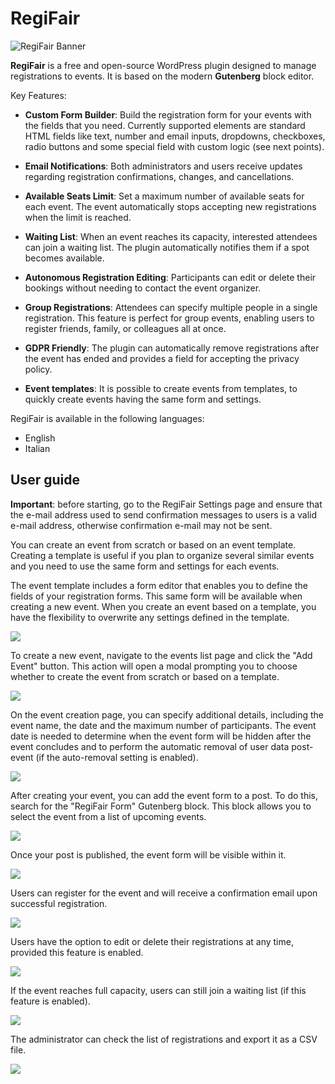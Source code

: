# RegiFair

![RegiFair Banner](./assets/regi-fair-banner.jpg)

**RegiFair** is a free and open-source WordPress plugin designed to manage registrations to events. It is based on the modern **Gutenberg** block editor.

Key Features:

* **Custom Form Builder**: Build the registration form for your events with the fields that you need. Currently supported elements are standard HTML fields like text, number and email inputs, dropdowns, checkboxes, radio buttons and some special field with custom logic (see next points).

* **Email Notifications**: Both administrators and users receive updates regarding registration confirmations, changes, and cancellations.

* **Available Seats Limit**: Set a maximum number of available seats for each event. The event automatically stops accepting new registrations when the limit is reached.

* **Waiting List**: When an event reaches its capacity, interested attendees can join a waiting list. The plugin automatically notifies them if a spot becomes available.

* **Autonomous Registration Editing**: Participants can edit or delete their bookings without needing to contact the event organizer.

* **Group Registrations**: Attendees can specify multiple people in a single registration. This feature is perfect for group events, enabling users to register friends, family, or colleagues all at once.

* **GDPR Friendly**: The plugin can automatically remove registrations after the event has ended and provides a field for accepting the privacy policy.

* **Event templates**: It is possible to create events from templates, to quickly create events having the same form and settings.

RegiFair is available in the following languages:

* English
* Italian

## User guide

**Important**: before starting, go to the RegiFair Settings page and ensure that the e-mail address used to send confirmation messages to users is a valid e-mail address, otherwise confirmation e-mail may not be sent.

You can create an event from scratch or based on an event template. Creating a template is useful if you plan to organize several similar events and you need to use the same form and settings for each events.

The event template includes a form editor that enables you to define the fields of your registration forms. This same form will be available when creating a new event. When you create an event based on a template, you have the flexibility to overwrite any settings defined in the template.

![](./assets/regi-fair-template.png)

To create a new event, navigate to the events list page and click the "Add Event" button. This action will open a modal prompting you to choose whether to create the event from scratch or based on a template.

![](./assets/regi-fair-create-event-modal.png)

On the event creation page, you can specify additional details, including the event name, the date and the maximum number of participants. The event date is needed to determine when the event form will be hidden after the event concludes and to perform the automatic removal of user data post-event (if the auto-removal setting is enabled).

![](./assets/regi-fair-create-event.png)

After creating your event, you can add the event form to a post. To do this, search for the "RegiFair Form" Gutenberg block. This block allows you to select the event from a list of upcoming events.

![](./assets/regi-fair-select-event.png)

Once your post is published, the event form will be visible within it.

![](./assets/regi-fair-event-form.png)

Users can register for the event and will receive a confirmation email upon successful registration.

![](./assets/regi-fair-confirmation-email.png)

Users have the option to edit or delete their registrations at any time, provided this feature is enabled.

![](./assets/regi-fair-registration-editing.png)

If the event reaches full capacity, users can still join a waiting list (if this feature is enabled).

![](./assets/regi-fair-waiting-list.png)

The administrator can check the list of registrations and export it as a CSV file.

![](./assets/regi-fair-registrations.png)
